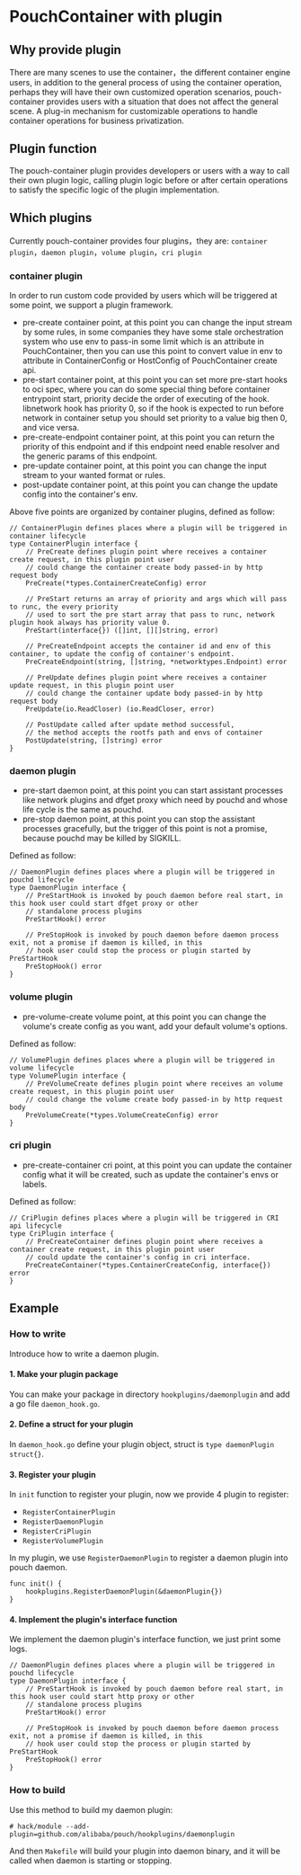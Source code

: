 # PouchContainer with plugin

## Why provide plugin

There are many scenes to use the container，the different container engine users, in addition to the general process of using the container operation, perhaps they will have their own customized operation scenarios, pouch-container provides users with a situation that does not affect the general scene. A plug-in mechanism for customizable operations to handle container operations for business privatization.

## Plugin function

The pouch-container plugin provides developers or users with a way to call their own plugin logic, calling plugin logic before or after certain operations to satisfy the specific logic of the plugin implementation.

## Which plugins

Currently pouch-container provides four plugins，they are: `container plugin`，`daemon plugin`，`volume plugin`，`cri plugin`

### container plugin

In order to run custom code provided by users which will be triggered at some point, we support a plugin framework.

* pre-create container point, at this point you can change the input stream by some rules, in some companies they have some stale orchestration system who use env to pass-in some limit which is an attribute in PouchContainer, then you can use this point to convert value in env to attribute in ContainerConfig or HostConfig of PouchContainer create api.
* pre-start container point, at this point you can set more pre-start hooks to oci spec, where you can do some special thing before container entrypoint start, priority decide the order of executing of the hook. libnetwork hook has priority 0, so if the hook is expected to run before network in container setup you should set priority to a value big then 0, and vice versa.
* pre-create-endpoint container point, at this point you can return the priority of this endpoint and if this endpoint need enable resolver and the generic params of this endpoint.
* pre-update container point, at this point you can change the input stream to your wanted format or rules.
* post-update container point, at this point you can change the update config into the container's env.

Above five points are organized by container plugins, defined as follow:

```
// ContainerPlugin defines places where a plugin will be triggered in container lifecycle
type ContainerPlugin interface {
	// PreCreate defines plugin point where receives a container create request, in this plugin point user
	// could change the container create body passed-in by http request body
	PreCreate(*types.ContainerCreateConfig) error

	// PreStart returns an array of priority and args which will pass to runc, the every priority
	// used to sort the pre start array that pass to runc, network plugin hook always has priority value 0.
	PreStart(interface{}) ([]int, [][]string, error)

	// PreCreateEndpoint accepts the container id and env of this container, to update the config of container's endpoint.
	PreCreateEndpoint(string, []string, *networktypes.Endpoint) error

	// PreUpdate defines plugin point where receives a container update request, in this plugin point user
	// could change the container update body passed-in by http request body
	PreUpdate(io.ReadCloser) (io.ReadCloser, error)

	// PostUpdate called after update method successful,
	// the method accepts the rootfs path and envs of container
	PostUpdate(string, []string) error
}
```

### daemon plugin

* pre-start daemon point, at this point you can start assistant processes like network plugins and dfget proxy which need by pouchd and whose life cycle is the same as pouchd.
* pre-stop daemon point, at this point you can stop the assistant processes gracefully, but the trigger of this point is not a promise, because pouchd may be killed by SIGKILL.

Defined as follow:

```
// DaemonPlugin defines places where a plugin will be triggered in pouchd lifecycle
type DaemonPlugin interface {
	// PreStartHook is invoked by pouch daemon before real start, in this hook user could start dfget proxy or other
	// standalone process plugins
	PreStartHook() error

	// PreStopHook is invoked by pouch daemon before daemon process exit, not a promise if daemon is killed, in this
	// hook user could stop the process or plugin started by PreStartHook
	PreStopHook() error
}
```

### volume plugin

* pre-volume-create volume point, at this point you can change the volume's create config as you want, add your default volume's options.

Defined as follow:

```
// VolumePlugin defines places where a plugin will be triggered in volume lifecycle
type VolumePlugin interface {
	// PreVolumeCreate defines plugin point where receives an volume create request, in this plugin point user
	// could change the volume create body passed-in by http request body
	PreVolumeCreate(*types.VolumeCreateConfig) error
}
```

### cri plugin

* pre-create-container cri point, at this point you can update the container config what it will be created, such as update the container's envs or labels.

Defined as follow:

```
// CriPlugin defines places where a plugin will be triggered in CRI api lifecycle
type CriPlugin interface {
	// PreCreateContainer defines plugin point where receives a container create request, in this plugin point user
	// could update the container's config in cri interface.
	PreCreateContainer(*types.ContainerCreateConfig, interface{}) error
}
```

## Example

### How to write

Introduce how to write a daemon plugin.

#### 1. Make your plugin package

You can make your package in directory `hookplugins/daemonplugin` and add a go file `daemon_hook.go`.

#### 2. Define a struct for your plugin

In `daemon_hook.go` define your plugin object, struct is `type daemonPlugin struct{}`.

#### 3. Register your plugin

In `init` function to register your plugin, now we provide 4 plugin to register:

* `RegisterContainerPlugin`
* `RegisterDaemonPlugin`
* `RegisterCriPlugin`
* `RegisterVolumePlugin`

In my plugin, we use `RegisterDaemonPlugin` to register a daemon plugin into pouch daemon.

```
func init() {
	hookplugins.RegisterDaemonPlugin(&daemonPlugin{})
}
```

#### 4. Implement the plugin's interface function

We implement the daemon plugin's interface function, we just print some logs.

```
// DaemonPlugin defines places where a plugin will be triggered in pouchd lifecycle
type DaemonPlugin interface {
	// PreStartHook is invoked by pouch daemon before real start, in this hook user could start http proxy or other
    // standalone process plugins
	PreStartHook() error

	// PreStopHook is invoked by pouch daemon before daemon process exit, not a promise if daemon is killed, in this
	// hook user could stop the process or plugin started by PreStartHook
	PreStopHook() error
}
```

### How to build

Use this method to build my daemon plugin:

```
# hack/module --add-plugin=github.com/alibaba/pouch/hookplugins/daemonplugin
```

And then `Makefile` will build your plugin into daemon binary, and it will be called when daemon is starting or stopping.

